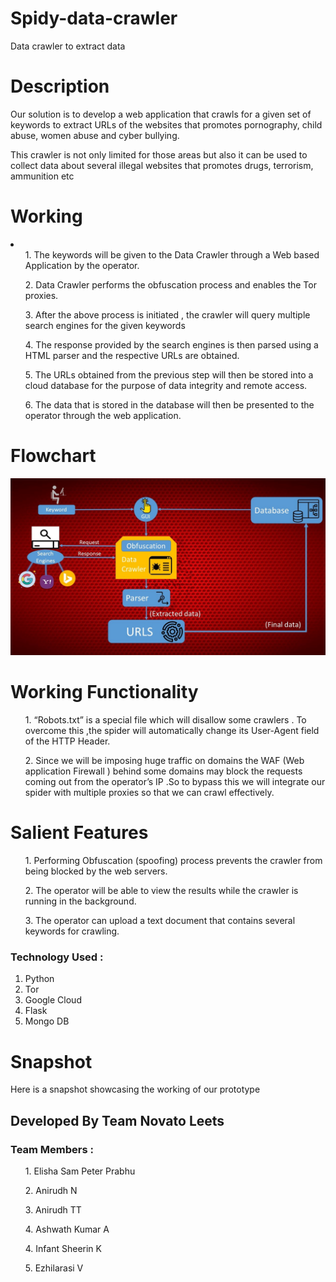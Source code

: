 # Spidy-data-crawler
Data crawler to extract data
# Description
Our solution is to develop a web application that crawls for a given set of keywords to extract URLs of the websites that promotes pornography, child abuse, women abuse and cyber bullying.

This crawler is not only limited for those areas but also it can be used to collect data about several illegal websites that promotes drugs, terrorism, ammunition etc
# Working 
<li>
<ul>1. The keywords will be given to the Data Crawler through a Web based Application by the operator.</ul>
<ul>2. Data Crawler performs the obfuscation process and enables the Tor proxies.</ul>
<ul>3. After the above process is initiated , the crawler will query multiple search engines for the given keywords</ul>
<ul>4. The response provided by the search engines is then parsed using a HTML parser and the respective URLs are obtained.</ul>
<ul>5. The URLs obtained from the previous step will then be stored into a cloud database for the purpose of data integrity and remote access.</ul>
<ul>6. The data that is stored in the database will then be presented to the operator through the web application.</ul></li>

# Flowchart 
![alt text](https://github.com/hackzzdogs1337/Spidy-data-crawler/blob/master/Picture1.jpg)

# Working Functionality


<ul>1. “Robots.txt” is a special file which will disallow some crawlers . To overcome this ,the spider will automatically change its User-Agent field of the HTTP Header.</ul>

<ul>2. Since we will be imposing huge traffic on domains the WAF (Web application Firewall ) behind some domains may block the requests coming out from the operator’s IP .So to bypass this we will integrate our spider with multiple proxies so that we can crawl effectively.
</ul>

# Salient Features

<ul>1. Performing Obfuscation (spoofing) process prevents the crawler from being blocked by the web servers.</ul>

<ul>2. The operator will be able to view the results while the crawler is running in the background.</ul>

<ul>3. The operator can upload a text document that contains several keywords for crawling.</ul>

### Technology Used :
1. Python
2. Tor 
3. Google Cloud
4. Flask
5. Mongo DB

# Snapshot 
Here is a snapshot showcasing the working of our prototype

## Developed By Team Novato Leets 
### Team Members : 
<ul>1. Elisha Sam Peter Prabhu </ul>
<ul>2. Anirudh N </ul>
<ul>3. Anirudh TT </ul>
<ul>4. Ashwath Kumar A </ul>
<ul>4. Infant Sheerin K </ul>                                                      
<ul>5. Ezhilarasi V </ul>
